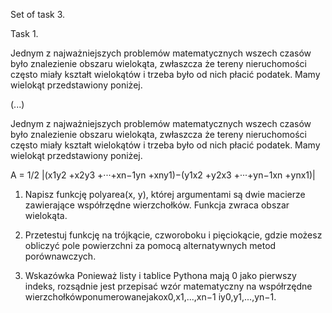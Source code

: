 Set of task 3.

Task 1.

Jednym z najważniejszych problemów matematycznych wszech czasów było znalezienie obszaru 
wielokąta, zwłaszcza że tereny nieruchomości często miały kształt wielokątów i trzeba było 
od nich płacić podatek. Mamy wielokąt przedstawiony poniżej.

(...)

Jednym z najważniejszych problemów matematycznych wszech czasów było znalezienie obszaru 
wielokąta, zwłaszcza że tereny nieruchomości często miały kształt wielokątów i trzeba było 
od nich płacić podatek. Mamy wielokąt przedstawiony poniżej.

A = 1/2 |(x1y2 +x2y3 +···+xn−1yn +xny1)−(y1x2 +y2x3 +···+yn−1xn +ynx1)|

1. Napisz funkcję polyarea(x, y), której argumentami są dwie macierze zawierające 
współrzędne wierzchołków. Funkcja zwraca obszar wielokąta.

2. Przetestuj funkcję na trójkącie, czworoboku i pięciokącie, gdzie możesz obliczyć pole 
powierzchni za pomocą alternatywnych metod porównawczych.

3. Wskazówka Ponieważ listy i tablice Pythona mają 0 jako pierwszy indeks, rozsądnie jest 
przepisać wzór matematyczny na współrzędne wierzchołkówponumerowanejakox0,x1,...,xn−1 
iy0,y1,...,yn−1.